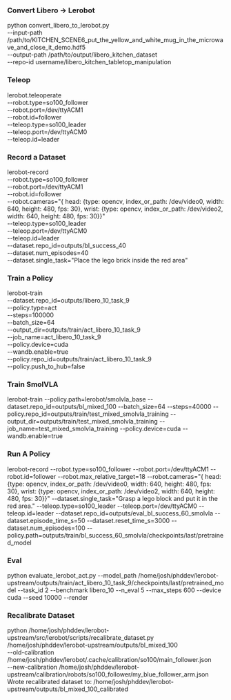 
### Convert Libero -> Lerobot
python convert_libero_to_lerobot.py \
    --input-path /path/to/KITCHEN_SCENE6_put_the_yellow_and_white_mug_in_the_microwave_and_close_it_demo.hdf5 \
    --output-path /path/to/output/libero_kitchen_dataset \
    --repo-id username/libero_kitchen_tabletop_manipulation

### Teleop
lerobot.teleoperate \
    --robot.type=so100_follower \
    --robot.port=/dev/ttyACM1 \
    --robot.id=follower \
    --teleop.type=so100_leader \
    --teleop.port=/dev/ttyACM0 \
    --teleop.id=leader

### Record a Dataset

lerobot-record \
    --robot.type=so100_follower \
    --robot.port=/dev/ttyACM1 \
    --robot.id=follower \
    --robot.cameras="{ head: {type: opencv, index_or_path: /dev/video0, width: 640, height: 480, fps: 30}, wrist: {type: opencv, index_or_path: /dev/video2, width: 640, height: 480, fps: 30}}" \
    --teleop.type=so100_leader \
    --teleop.port=/dev/ttyACM0 \
    --teleop.id=leader \
    --dataset.repo_id=outputs/bl_success_40 \
    --dataset.num_episodes=40 \
    --dataset.single_task="Place the lego brick inside the red area"

### Train a Policy

lerobot-train \
  --dataset.repo_id=outputs/libero_10_task_9 \
  --policy.type=act \
  --steps=100000 \
  --batch_size=64 \
  --output_dir=outputs/train/act_libero_10_task_9 \
  --job_name=act_libero_10_task_9 \
  --policy.device=cuda \
  --wandb.enable=true \
  --policy.repo_id=outputs/train/act_libero_10_task_9 \
  --policy.push_to_hub=false


### Train SmolVLA
lerobot-train   --policy.path=lerobot/smolvla_base   --dataset.repo_id=outputs/bl_mixed_100   --batch_size=64   --steps=40000  --policy.repo_id=outputs/train/test_mixed_smolvla_training --output_dir=outputs/train/test_mixed_smolvla_training   --job_name=test_mixed_smolvla_training   --policy.device=cuda   --wandb.enable=true

### Run A Policy
lerobot-record   --robot.type=so100_follower   --robot.port=/dev/ttyACM1   --robot.id=follower   --robot.max_relative_target=18   --robot.cameras="{ head: {type: opencv, index_or_path: /dev/video0, width: 640, height: 480, fps: 30}, wrist: {type: opencv, index_or_path: /dev/video2, width: 640, height: 480, fps: 30}}"    --dataset.single_task="Grasp a lego block and put it in the red area."  --teleop.type=so100_leader  --teleop.port=/dev/ttyACM0  --teleop.id=leader --dataset.repo_id=outputs/eval_bl_success_60_smolvla   --dataset.episode_time_s=50 --dataset.reset_time_s=3000  --dataset.num_episodes=100   --policy.path=outputs/train/bl_success_60_smolvla/checkpoints/last/pretrained_model

### Eval

python evaluate_lerobot_act.py   --model_path /home/josh/phddev/lerobot-upstream/outputs/train/act_libero_10_task_9/checkpoints/last/pretrained_model   --task_id 2   --benchmark libero_10   --n_eval 5   --max_steps 600   --device cuda   --seed 10000   --render

### Recalibrate Dataset

python /home/josh/phddev/lerobot-upstream/src/lerobot/scripts/recalibrate_dataset.py \
  /home/josh/phddev/lerobot-upstream/outputs/bl_mixed_100 \
  --old-calibration /home/josh/phddev/lerobot/.cache/calibration/so100/main_follower.json \
  --new-calibration /home/josh/phddev/lerobot-upstream/calibration/robots/so100_follower/my_blue_follower_arm.json
Wrote recalibrated dataset to: /home/josh/phddev/lerobot-upstream/outputs/bl_mixed_100_calibrated